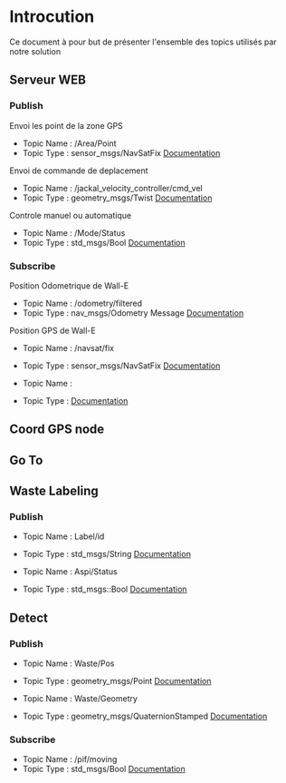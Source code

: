 # Introcution 

Ce document à pour but de présenter l'ensemble des topics utilisés par notre solution


## Serveur WEB

### Publish

Envoi les point de la zone GPS 
- Topic Name : /Area/Point
- Topic Type : sensor_msgs/NavSatFix
[Documentation](http://docs.ros.org/en/melodic/api/sensor_msgs/html/msg/NavSatFix.html)


Envoi de commande de deplacement
- Topic Name : /jackal_velocity_controller/cmd_vel
- Topic Type : geometry_msgs/Twist
[Documentation](http://docs.ros.org/en/noetic/api/geometry_msgs/html/msg/Twist.html)

Controle manuel ou automatique
- Topic Name : /Mode/Status  
- Topic Type : std_msgs/Bool
[Documentation](http://docs.ros.org/en/melodic/api/std_msgs/html/msg/Bool.html)


### Subscribe

Position Odometrique de Wall-E
- Topic Name : /odometry/filtered
- Topic Type : nav_msgs/Odometry Message
[Documentation](http://docs.ros.org/en/noetic/api/nav_msgs/html/msg/Odometry.html)


Position GPS de Wall-E
- Topic Name : /navsat/fix
- Topic Type : sensor_msgs/NavSatFix
[Documentation](http://docs.ros.org/en/melodic/api/sensor_msgs/html/msg/NavSatFix.html)


- Topic Name : 
- Topic Type : 
[Documentation](http://docs.ros.org/en/melodic/api/std_msgs/html/msg/Bool.html)

## Coord GPS node 



## Go To 



## Waste Labeling

### Publish

- Topic Name : Label/id
- Topic Type : std_msgs/String
[Documentation](http://docs.ros.org/en/melodic/api/std_msgs/html/msg/String.html)


- Topic Name : Aspi/Status
- Topic Type : std_msgs::Bool 
[Documentation]()


## Detect 

### Publish

- Topic Name : Waste/Pos 
- Topic Type : geometry_msgs/Point 
[Documentation](http://docs.ros.org/en/noetic/api/geometry_msgs/html/msg/Point.html)

- Topic Name : Waste/Geometry
- Topic Type : geometry_msgs/QuaternionStamped 
[Documentation](http://docs.ros.org/en/noetic/api/geometry_msgs/html/msg/QuaternionStamped.html)

### Subscribe 

- Topic Name :  /pif/moving
- Topic Type :  std_msgs/Bool
[Documentation](http://docs.ros.org/en/melodic/api/std_msgs/html/msg/Bool.html)



